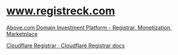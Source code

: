 # www.registreck.com


[Above.com Domain Investment Platform - Registrar, Monetization, Marketplace](https://www.above.com/)


[Cloudflare Registrar · Cloudflare Registrar docs](https://developers.cloudflare.com/registrar/)
